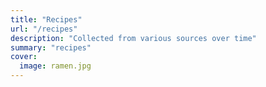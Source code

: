 ```yaml
---
title: "Recipes"
url: "/recipes"
description: "Collected from various sources over time"
summary: "recipes"
cover:
  image: ramen.jpg
---
```

